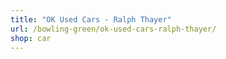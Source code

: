 ```yaml
---
title: "OK Used Cars - Ralph Thayer"
url: /bowling-green/ok-used-cars-ralph-thayer/
shop: car
---
```

